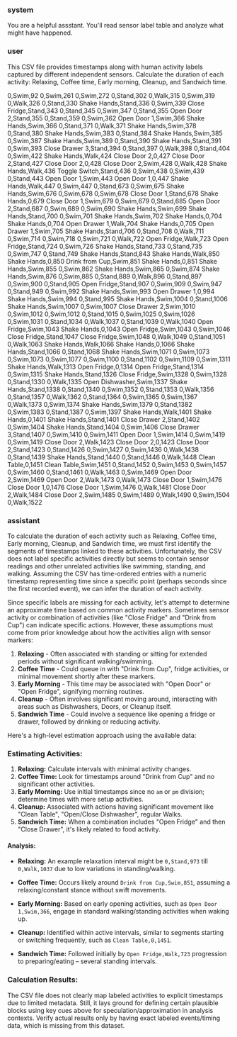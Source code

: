 ### system
You are a helpful assstant. You'll read sensor label table and analyze what might have happened.
### user

This CSV file provides timestamps along with human activity labels captured by different independent sensors.
Calculate the duration of each activity: Relaxing, Coffee time, Early morning, Cleanup, and Sandwich time.
    
0,Swim,92
0,Swim,261
0,Swim,272
0,Stand,302
0,Walk,315
0,Swim,319
0,Walk,326
0,Stand,330
Shake Hands,Stand,336
0,Swim,339
Close Fridge,Stand,343
0,Stand,345
0,Swim,347
0,Stand,355
Open Door 2,Stand,355
0,Stand,359
0,Swim,362
Open Door 1,Swim,366
Shake Hands,Swim,366
0,Stand,371
0,Walk,371
Shake Hands,Swim,378
0,Stand,380
Shake Hands,Swim,383
0,Stand,384
Shake Hands,Swim,385
0,Swim,387
Shake Hands,Swim,389
0,Stand,390
Shake Hands,Stand,391
0,Swim,393
Close Drawer 3,Stand,394
0,Stand,397
0,Walk,398
0,Stand,404
0,Swim,422
Shake Hands,Walk,424
Close Door 2,0,427
Close Door 2,Stand,427
Close Door 2,0,428
Close Door 2,Swim,428
0,Walk,428
Shake Hands,Walk,436
Toggle Switch,Stand,436
0,Swim,438
0,Swim,439
0,Stand,443
Open Door 1,Swim,443
Open Door 1,0,447
Shake Hands,Walk,447
0,Swim,447
0,Stand,673
0,Swim,675
Shake Hands,Swim,676
0,Swim,678
0,Swim,678
Close Door 1,Stand,678
Shake Hands,0,679
Close Door 1,Swim,679
0,Swim,679
0,Stand,685
Open Door 2,Stand,687
0,Swim,689
0,Swim,690
Shake Hands,Swim,699
Shake Hands,Stand,700
0,Swim,701
Shake Hands,Swim,702
Shake Hands,0,704
Shake Hands,0,704
Open Drawer 1,Walk,704
Shake Hands,0,705
Open Drawer 1,Swim,705
Shake Hands,Stand,706
0,Stand,708
0,Walk,711
0,Swim,714
0,Swim,718
0,Swim,721
0,Walk,722
Open Fridge,Walk,723
Open Fridge,Stand,724
0,Swim,726
Shake Hands,Stand,733
0,Stand,735
0,Swim,747
0,Stand,749
Shake Hands,Stand,843
Shake Hands,Walk,850
Shake Hands,0,850
Drink from Cup,Swim,851
Shake Hands,0,851
Shake Hands,Swim,855
0,Swim,862
Shake Hands,Swim,865
0,Swim,874
Shake Hands,Swim,876
0,Swim,885
0,Stand,889
0,Walk,896
0,Stand,897
0,Swim,900
0,Stand,905
Open Fridge,Stand,907
0,Swim,909
0,Swim,947
0,Stand,949
0,Swim,992
Shake Hands,Swim,993
Open Drawer 1,0,994
Shake Hands,Swim,994
0,Stand,995
Shake Hands,Swim,1004
0,Stand,1006
Shake Hands,Swim,1007
0,Swim,1007
Close Drawer 2,Swim,1010
0,Swim,1012
0,Swim,1012
0,Stand,1015
0,Swim,1025
0,Swim,1026
0,Swim,1031
0,Stand,1034
0,Walk,1037
0,Stand,1039
0,Walk,1040
Open Fridge,Swim,1043
Shake Hands,0,1043
Open Fridge,Swim,1043
0,Swim,1046
Close Fridge,Stand,1047
Close Fridge,Swim,1048
0,Walk,1049
0,Stand,1051
0,Walk,1063
Shake Hands,Walk,1066
Shake Hands,0,1066
Shake Hands,Stand,1066
0,Stand,1068
Shake Hands,Swim,1071
0,Swim,1073
0,Swim,1073
0,Swim,1077
0,Swim,1100
0,Stand,1102
0,Swim,1109
0,Swim,1311
Shake Hands,Walk,1313
Open Fridge,0,1314
Open Fridge,Stand,1314
0,Swim,1315
Shake Hands,Stand,1326
Close Fridge,Swim,1328
0,Swim,1328
0,Stand,1330
0,Walk,1335
Open Dishwasher,Swim,1337
Shake Hands,Stand,1338
0,Stand,1340
0,Swim,1352
0,Stand,1353
0,Walk,1356
0,Stand,1357
0,Walk,1362
0,Stand,1364
0,Swim,1365
0,Swim,1367
0,Walk,1373
0,Swim,1374
Shake Hands,Swim,1379
0,Stand,1382
0,Swim,1383
0,Stand,1387
0,Swim,1397
Shake Hands,Walk,1401
Shake Hands,0,1401
Shake Hands,Stand,1401
Close Drawer 2,Stand,1402
0,Swim,1404
Shake Hands,Stand,1404
0,Swim,1406
Close Drawer 3,Stand,1407
0,Swim,1410
0,Swim,1411
Open Door 1,Swim,1414
0,Swim,1419
0,Swim,1419
Close Door 2,Walk,1423
Close Door 2,0,1423
Close Door 2,Stand,1423
0,Stand,1426
0,Swim,1427
0,Swim,1436
0,Walk,1438
0,Stand,1439
Shake Hands,Stand,1440
0,Stand,1446
0,Walk,1448
Clean Table,0,1451
Clean Table,Swim,1451
0,Stand,1452
0,Swim,1453
0,Swim,1457
0,Swim,1460
0,Stand,1461
0,Walk,1463
0,Swim,1469
Open Door 2,Swim,1469
Open Door 2,Walk,1473
0,Walk,1473
Close Door 1,Swim,1476
Close Door 1,0,1476
Close Door 1,Swim,1476
0,Walk,1481
Close Door 2,Walk,1484
Close Door 2,Swim,1485
0,Swim,1489
0,Walk,1490
0,Swim,1504
0,Walk,1522

### assistant
To calculate the duration of each activity such as Relaxing, Coffee time, Early morning, Cleanup, and Sandwich time, we must first identify the segments of timestamps linked to these activities. Unfortunately, the CSV does not label specific activities directly but seems to contain sensor readings and other unrelated activities like swimming, standing, and walking. Assuming the CSV has time-ordered entries with a numeric timestamp representing time since a specific point (perhaps seconds since the first recorded event), we can infer the duration of each activity.

Since specific labels are missing for each activity, let's attempt to determine an approximate time based on common activity markers. Sometimes sensor activity or combination of activities (like "Close Fridge" and "Drink from Cup") can indicate specific actions. However, these assumptions must come from prior knowledge about how the activities align with sensor markers:

1. **Relaxing** - Often associated with standing or sitting for extended periods without significant walking/swimming.
2. **Coffee Time** - Could queue in with "Drink from Cup", fridge activities, or minimal movement shortly after these markers.
3. **Early Morning** - This time may be associated with "Open Door" or "Open Fridge", signifying morning routines.
4. **Cleanup** - Often involves significant moving around, interacting with areas such as Dishwashers, Doors, or Cleanup itself.
5. **Sandwich Time** - Could involve a sequence like opening a fridge or drawer, followed by drinking or reducing activity.

Here's a high-level estimation approach using the available data:

### Estimating Activities:
1. **Relaxing:** Calculate intervals with minimal activity changes.
2. **Coffee Time:** Look for timestamps around "Drink from Cup" and no significant other activities.
3. **Early Morning:** Use initial timestamps since no `am` or `pm` division; determine times with more setup activities.
4. **Cleanup:** Associated with actions having significant movement like "Clean Table", "Open/Close Dishwasher", regular Walks.
5. **Sandwich Time:** When a combination includes "Open Fridge" and then "Close Drawer", it's likely related to food activity.

#### Analysis:

- **Relaxing:** 
  An example relaxation interval might be `0,Stand,973` till `0,Walk,1037` due to low variations in standing/walking.
  
- **Coffee Time:** 
  Occurs likely around `Drink from Cup,Swim,851`, assuming a relaxing/constant stance without swift movements.
  
- **Early Morning:**
  Based on early opening activities, such as `Open Door 1,Swim,366`, engage in standard walking/standing activities when waking up.

- **Cleanup:**
  Identified within active intervals, similar to segments starting or switching frequently, such as `Clean Table,0,1451`.

- **Sandwich Time:**
  Followed initially by `Open Fridge,Walk,723` progression to preparing/eating – several standing intervals.

### Calculation Results:
The CSV file does not clearly map labeled activities to explicit timestamps due to limited metadata. Still, it lays ground for defining certain plausible blocks using key cues above for speculation/approximation in analysis contexts. Verify actual results only by having exact labeled events/timing data, which is missing from this dataset.
